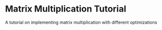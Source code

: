 # Matrix Multiplication Tutorial

A tutorial on implementing matrix multiplication with different optimizations
